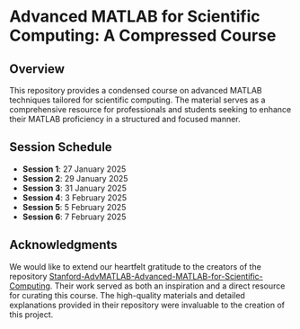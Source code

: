 # Advanced MATLAB for Scientific Computing: A Compressed Course

## Overview
This repository provides a condensed course on advanced MATLAB techniques tailored for scientific computing. The material serves as a comprehensive resource for professionals and students seeking to enhance their MATLAB proficiency in a structured and focused manner.

## Session Schedule
- **Session 1**: 27 January 2025
- **Session 2**: 29 January 2025
- **Session 3**: 31 January 2025
- **Session 4**: 3 February 2025
- **Session 5**: 5 February 2025
- **Session 6**: 7 February 2025

## Acknowledgments
We would like to extend our heartfelt gratitude to the creators of the repository [Stanford-AdvMATLAB-Advanced-MATLAB-for-Scientific-Computing](https://github.com/anhnguyendepocen/Stanford-AdvMATLAB-Advanced-MATLAB-for-Scientific-Computing). Their work served as both an inspiration and a direct resource for curating this course. The high-quality materials and detailed explanations provided in their repository were invaluable to the creation of this project.